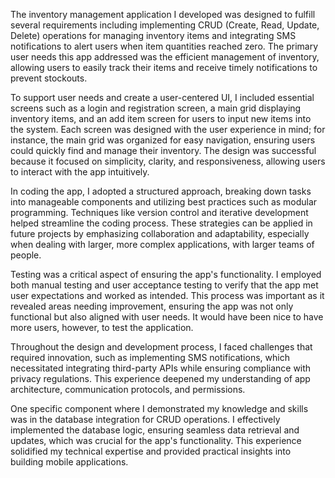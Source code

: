 The inventory management application I developed was designed to fulfill several requirements including implementing CRUD (Create, Read, Update, Delete) operations for managing inventory items and integrating SMS notifications to alert users when item quantities reached zero. The primary user needs this app addressed was the efficient management of inventory, allowing users to easily track their items and receive timely notifications to prevent stockouts.

To support user needs and create a user-centered UI, I included essential screens such as a login and registration screen, a main grid displaying inventory items, and an add item screen for users to input new items into the system. Each screen was designed with the user experience in mind; for instance, the main grid was organized for easy navigation, ensuring users could quickly find and manage their inventory. The design was successful because it focused on simplicity, clarity, and responsiveness, allowing users to interact with the app intuitively.

In coding the app, I adopted a structured approach, breaking down tasks into manageable components and utilizing best practices such as modular programming. Techniques like version control and iterative development helped streamline the coding process. These strategies can be applied in future projects by emphasizing collaboration and adaptability, especially when dealing with larger, more complex applications, with larger teams of people.

Testing was a critical aspect of ensuring the app's functionality. I employed both manual testing and user acceptance testing to verify that the app met user expectations and worked as intended. This process was important as it revealed areas needing improvement, ensuring the app was not only functional but also aligned with user needs. It would have been nice to have more users, however, to test the application. 

Throughout the design and development process, I faced challenges that required innovation, such as implementing SMS notifications, which necessitated integrating third-party APIs while ensuring compliance with privacy regulations. This experience deepened my understanding of app architecture, communication protocols, and permissions. 

One specific component where I demonstrated my knowledge and skills was in the database integration for CRUD operations. I effectively implemented the database logic, ensuring seamless data retrieval and updates, which was crucial for the app's functionality. This experience solidified my technical expertise and provided practical insights into building mobile applications.

